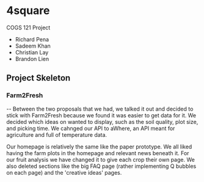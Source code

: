 # 4square
COGS 121 Project

* Richard Pena
* Sadeem Khan
* Christian Lay
* Brandon Lien

## Project Skeleton

### Farm2Fresh
--
Between the two proposals that we had, we talked it out and decided to stick
with Farm2Fresh because we found it was easier to get data for it. We decided
which ideas on wanted to display, such as the soil quality, plot size, and
picking time. We cahnged our API to aWhere, an API meant for agriculture and
full of temperature data.

Our homepage is relatively the same like the paper prototype. We all liked
having the farm plots in the homepage and relevant news beneath it. For our
fruit analysis we have changed it to give each crop their own page. We also
deleted sections like the big FAQ page (rather implementing Q bubbles on each
page) and the 'creative ideas' pages.

